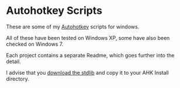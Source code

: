 # Autohotkey Scripts

These are some of my [Autohotkey](http://www.autohotkey.com/) scripts for windows.

All of these have been tested on Windows XP, some have also been checked on Windows 7.

Each project contains a separate Readme, which goes further into the detail.

I advise that you [download the stdlib](/lib) and copy it to your AHK Install directory.